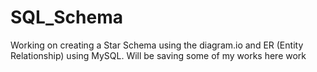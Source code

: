 # SQL_Schema
Working on creating a Star Schema using the diagram.io and ER (Entity Relationship) using MySQL. Will be saving some of my works here
work

